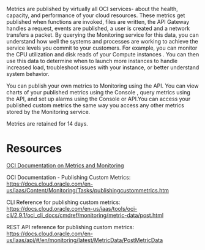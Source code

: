 Metrics are published by virtually all OCI services- about the health, capacity, and performance of your cloud resources. These metrics get published when functions are invoked, files are written, the API Gateway handles a request, events are published, a user is created and a network transfers a packet. By querying the Monitoring service for this data, you can understand how well the systems and processes are working to achieve the service levels you commit to your customers. For example, you can monitor the CPU utilization and disk reads of your Compute instances . You can then use this data to determine when to launch more instances to handle increased load, troubleshoot issues with your instance, or better understand system behavior.

You can publish your own metrics to Monitoring using the API. You can view charts of your published metrics using the Console , query metrics using the API, and set up alarms using the Console or API.You can access your published custom metrics the same way you access any other metrics stored by the Monitoring service. 

Metrics are retained for 14 days.

# Resources
[OCI Documentation on Metrics and Monitoring](https://docs.cloud.oracle.com/en-us/iaas/Content/Monitoring/Concepts/monitoringoverview.htm)

OCI Documentation - Publishing Custom Metrics: https://docs.cloud.oracle.com/en-us/iaas/Content/Monitoring/Tasks/publishingcustommetrics.htm

CLI Reference for publishing custom metrics: https://docs.cloud.oracle.com/en-us/iaas/tools/oci-cli/2.9.1/oci_cli_docs/cmdref/monitoring/metric-data/post.html

REST API reference for publishing custom metrics: https://docs.cloud.oracle.com/en-us/iaas/api/#/en/monitoring/latest/MetricData/PostMetricData 
